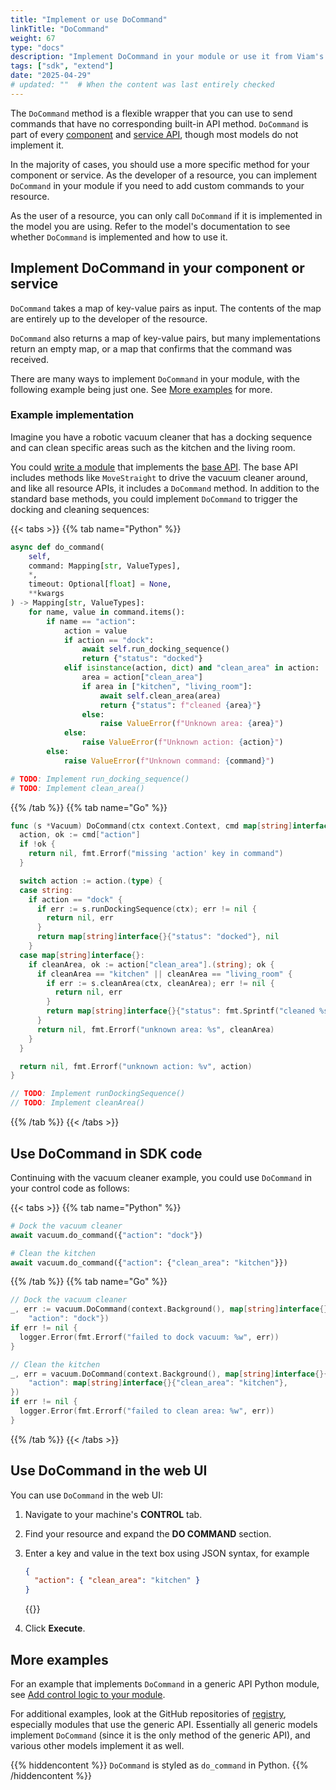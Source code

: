 ```yaml
---
title: "Implement or use DoCommand"
linkTitle: "DoCommand"
weight: 67
type: "docs"
description: "Implement DoCommand in your module or use it from Viam's SDKs."
tags: ["sdk", "extend"]
date: "2025-04-29"
# updated: ""  # When the content was last entirely checked
---
```


The `DoCommand` method is a flexible wrapper that you can use to send commands that have no corresponding built-in API method.
`DoCommand` is part of every [component](/dev/reference/apis/#component-apis) and [service API](/dev/reference/apis/#service-apis), though most models do not implement it.

In the majority of cases, you should use a more specific method for your component or service.
As the developer of a resource, you can implement `DoCommand` in your module if you need to add custom commands to your resource.

As the user of a resource, you can only call `DoCommand` if it is implemented in the model you are using.
Refer to the model's documentation to see whether `DoCommand` is implemented and how to use it.

## Implement DoCommand in your component or service

`DoCommand` takes a map of key-value pairs as input.
The contents of the map are entirely up to the developer of the resource.

`DoCommand` also returns a map of key-value pairs, but many implementations return an empty map, or a map that confirms that the command was received.

There are many ways to implement `DoCommand` in your module, with the following example being just one.
See [More examples](#more-examples) for more.

### Example implementation

Imagine you have a robotic vacuum cleaner that has a docking sequence and can clean specific areas such as the kitchen and the living room.

You could [write a module](/operate/get-started/other-hardware/create-module/) that implements the [base API](/dev/reference/apis/components/base/).
The base API includes methods like `MoveStraight` to drive the vacuum cleaner around, and like all resource APIs, it includes a `DoCommand` method.
In addition to the standard base methods, you could implement `DoCommand` to trigger the docking and cleaning sequences:

{{< tabs >}}
{{% tab name="Python" %}}

```python {class="line-numbers linkable-line-numbers"}
async def do_command(
    self,
    command: Mapping[str, ValueTypes],
    *,
    timeout: Optional[float] = None,
    **kwargs
) -> Mapping[str, ValueTypes]:
    for name, value in command.items():
        if name == "action":
            action = value
            if action == "dock":
                await self.run_docking_sequence()
                return {"status": "docked"}
            elif isinstance(action, dict) and "clean_area" in action:
                area = action["clean_area"]
                if area in ["kitchen", "living_room"]:
                    await self.clean_area(area)
                    return {"status": f"cleaned {area}"}
                else:
                    raise ValueError(f"Unknown area: {area}")
            else:
                raise ValueError(f"Unknown action: {action}")
        else:
            raise ValueError(f"Unknown command: {command}")

# TODO: Implement run_docking_sequence()
# TODO: Implement clean_area()
```

{{% /tab %}}
{{% tab name="Go" %}}

```go {class="line-numbers linkable-line-numbers"}
func (s *Vacuum) DoCommand(ctx context.Context, cmd map[string]interface{}) (map[string]interface{}, error) {
  action, ok := cmd["action"]
  if !ok {
    return nil, fmt.Errorf("missing 'action' key in command")
  }

  switch action := action.(type) {
  case string:
    if action == "dock" {
      if err := s.runDockingSequence(ctx); err != nil {
        return nil, err
      }
      return map[string]interface{}{"status": "docked"}, nil
    }
  case map[string]interface{}:
    if cleanArea, ok := action["clean_area"].(string); ok {
      if cleanArea == "kitchen" || cleanArea == "living_room" {
        if err := s.cleanArea(ctx, cleanArea); err != nil {
          return nil, err
        }
        return map[string]interface{}{"status": fmt.Sprintf("cleaned %s", cleanArea)}, nil
      }
      return nil, fmt.Errorf("unknown area: %s", cleanArea)
    }
  }

  return nil, fmt.Errorf("unknown action: %v", action)
}

// TODO: Implement runDockingSequence()
// TODO: Implement cleanArea()
```

{{% /tab %}}
{{< /tabs >}}

## Use DoCommand in SDK code

Continuing with the vacuum cleaner example, you could use `DoCommand` in your control code as follows:

{{< tabs >}}
{{% tab name="Python" %}}

```python {class="line-numbers linkable-line-numbers"}
# Dock the vacuum cleaner
await vacuum.do_command({"action": "dock"})

# Clean the kitchen
await vacuum.do_command({"action": {"clean_area": "kitchen"}})
```

{{% /tab %}}
{{% tab name="Go" %}}

```go {class="line-numbers linkable-line-numbers"}
// Dock the vacuum cleaner
_, err := vacuum.DoCommand(context.Background(), map[string]interface{}{
    "action": "dock"})
if err != nil {
  logger.Error(fmt.Errorf("failed to dock vacuum: %w", err))
}

// Clean the kitchen
_, err = vacuum.DoCommand(context.Background(), map[string]interface{}{
    "action": map[string]interface{}{"clean_area": "kitchen"},
})
if err != nil {
  logger.Error(fmt.Errorf("failed to clean area: %w", err))
}
```

{{% /tab %}}
{{< /tabs >}}

## Use DoCommand in the web UI

You can use `DoCommand` in the web UI:

1. Navigate to your machine's **CONTROL** tab.
1. Find your resource and expand the **DO COMMAND** section.
1. Enter a key and value in the text box using JSON syntax, for example

   ```json {class="line-numbers linkable-line-numbers"}
   {
     "action": { "clean_area": "kitchen" }
   }
   ```

   {{<imgproc src="/components/generic/vacuum-control.png" resize="x1100" declaredimensions=true alt="DoCommand section of the vacuum generic resource's control panel, with clean_area set to kitchen." style="max-width:600px" class="shadow imgzoom" >}}

1. Click **Execute**.

## More examples

For an example that implements `DoCommand` in a generic API Python module, see [Add control logic to your module](/manage/software/control-logic/#add-control-logic-to-your-module).

For additional examples, look at the GitHub repositories of [registry](https://app.viam.com/registry), especially modules that use the generic API.
Essentially all generic models implement `DoCommand` (since it is the only method of the generic API), and various other models implement it as well.

{{% hiddencontent %}}
`DoCommand` is styled as `do_command` in Python.
{{% /hiddencontent %}}
